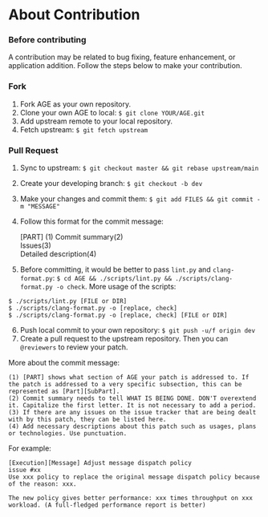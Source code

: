 About Contribution
=====

### Before contributing
A contribution may be related to bug fixing, feature enhancement, or application addition. Follow the steps below to make your contribution.

### Fork

1. Fork AGE as your own repository.
2. Clone your own AGE to local: `$ git clone YOUR/AGE.git`
3. Add upstream remote to your local repository.
4. Fetch upstream: `$ git fetch upstream`


### Pull Request

1. Sync to upstream: `$ git checkout master && git rebase upstream/main`
2. Create your developing branch: `$ git checkout -b dev`
3. Make your changes and commit them: `$ git add FILES && git commit -m "MESSAGE"`
4. Follow this format for the commit message:

    \[PART\] (1) Commit summary(2)  
    Issues(3)  
    Detailed description(4)

5. Before committing, it would be better to pass `lint.py` and `clang-format.py`: `$ cd AGE && ./scripts/lint.py && ./scripts/clang-format.py -o check`. More usage of the scripts:
```
$ ./scripts/lint.py [FILE or DIR]
$ ./scripts/clang-format.py -o [replace, check]
$ ./scripts/clang-format.py -o [replace, check] [FILE or DIR]
```
6. Push local commit to your own repository: `$ git push -u/f origin dev`
7. Create a pull request to the upstream repository. Then you can `@reviewers` to review your patch.

More about the commit message:

    (1) [PART] shows what section of AGE your patch is addressed to. If the patch is addressed to a very specific subsection, this can be represented as [Part][SubPart].  
    (2) Commit summary needs to tell WHAT IS BEING DONE. DON'T overextend it. Capitalize the first letter. It is not necessary to add a period.
    (3) If there are any issues on the issue tracker that are being dealt with by this patch, they can be listed here.
    (4) Add necessary descriptions about this patch such as usages, plans or technologies. Use punctuation.


For example:

```
[Execution][Message] Adjust message dispatch policy
issue #xx
Use xxx policy to replace the original message dispatch policy because of the reason: xxx.

The new policy gives better performance: xxx times throughput on xxx workload. (A full-fledged performance report is better)
```
